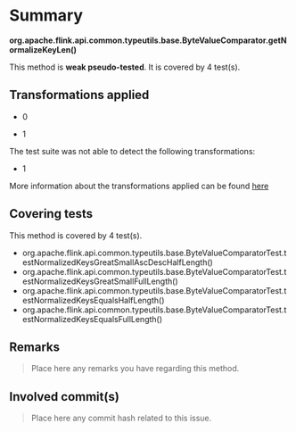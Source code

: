 # Summary
**org.apache.flink.api.common.typeutils.base.ByteValueComparator.getNormalizeKeyLen()**

This method is **weak pseudo-tested**.
It is covered by 4 test(s). 


## Transformations applied

- 0

- 1


The test suite was not able to detect the following transformations:
 * 1 


More information about the transformations applied can be found [here](https://github.com/STAMP-project/pitest-descartes)

## Covering tests
This method is covered by 4 test(s).
* org.apache.flink.api.common.typeutils.base.ByteValueComparatorTest.testNormalizedKeysGreatSmallAscDescHalfLength()
* org.apache.flink.api.common.typeutils.base.ByteValueComparatorTest.testNormalizedKeysGreatSmallFullLength()
* org.apache.flink.api.common.typeutils.base.ByteValueComparatorTest.testNormalizedKeysEqualsHalfLength()
* org.apache.flink.api.common.typeutils.base.ByteValueComparatorTest.testNormalizedKeysEqualsFullLength()


## Remarks
> Place here any remarks you have regarding this method.

## Involved commit(s)

> Place here any commit hash related to this issue.
